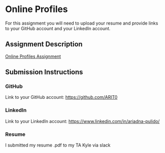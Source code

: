 # Online Profiles
For this assignment you will need to upload your resume and provide links to your GitHub account and your LinkedIn account.

## Assignment Description
[Online Profiles Assignment](https://education.launchcode.org/liftoff/modules/assignments/online-profiles)

## Submission Instructions
 
### GitHub
Link to your GitHub account: https://github.com/ARIT0
 
### LinkedIn
Link to your LinkedIn account: https://www.linkedin.com/in/ariadna-pulido/

### Resume
I submitted my resume .pdf to my TA Kyle via slack
